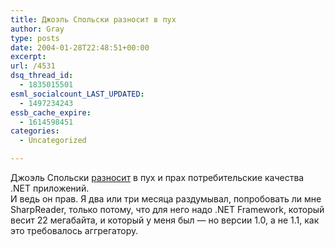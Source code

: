 ```yaml
---
title: Джоэль Спольски разносит в пух
author: Gray
type: posts
date: 2004-01-28T22:48:51+00:00
excerpt:
url: /4531
dsq_thread_id:
  - 1835015501
esml_socialcount_LAST_UPDATED:
  - 1497234243
essb_cache_expire:
  - 1614598451
categories:
  - Uncategorized

---
```








Джоэль Спольски <a href="http://www.joelonsoftware.com/articles/PleaseLinker.html" target="_blank">разносит</a> в пух и прах потребительские качества .NET приложений.  
И ведь он прав. Я два или три месяца раздумывал, попробовать ли мне SharpReader, только потому, что для него надо .NET Framework, который весит 22 мегабайта, и который у меня был &#8212; но версии 1.0, а не 1.1, как это требовалось аггрегатору.